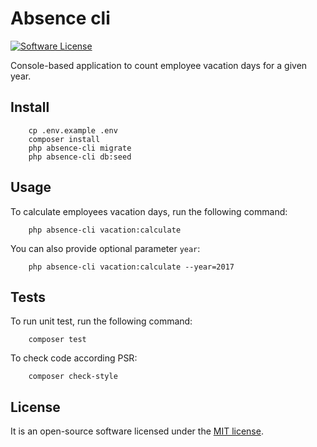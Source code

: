 # Absence cli

[![Software License][ico-license]](LICENSE.md)

Console-based application to count employee vacation days for a given year.

## Install

```console
    cp .env.example .env
    composer install
    php absence-cli migrate
    php absence-cli db:seed
```

## Usage

To calculate employees vacation days, run the following command:

```console
    php absence-cli vacation:calculate
```

You can also provide optional parameter `year`:

```console
    php absence-cli vacation:calculate --year=2017
```

## Tests

To run unit test, run the following command:

```console
    composer test
```

To check code according PSR:

```console
    composer check-style
```

## License

It is an open-source software licensed under the [MIT license](LICENSE.md).

[ico-license]: https://img.shields.io/badge/license-MIT-brightgreen.svg
